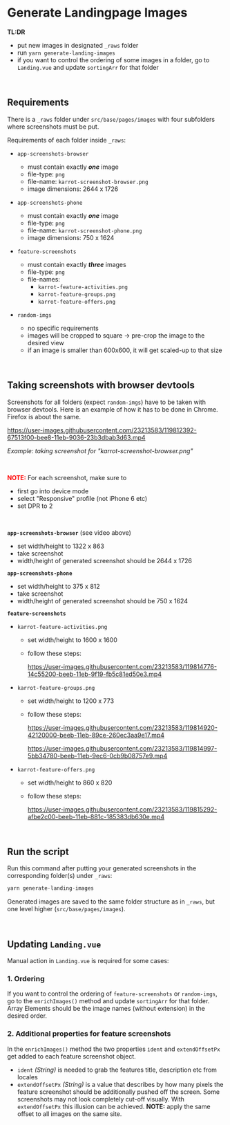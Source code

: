 <!-- View this file with embedded videos on GitHub: -->
<!-- https://github.com/karrot-dev/karrot-frontend/blob/master/src/base/generate-images-readme.md -->

# Generate Landingpage Images

**TL:DR**
- put new images in designated `_raws` folder
- run `yarn generate-landing-images`
- if you want to control the ordering of some images in a folder, go to `Landing.vue` and update `sortingArr` for that folder

<br />

## Requirements

There is a `_raws` folder under `src/base/pages/images` with four subfolders where screenshots must be put.

Requirements of each folder inside `_raws`:

- `app-screenshots-browser`
  - must contain exactly ***one*** image
  - file-type: `png`
  - file-name: `karrot-screenshot-browser.png`
  - image dimensions: 2644 x 1726

- `app-screenshots-phone`
  - must contain exactly ***one*** image
  - file-type: `png`
  - file-name: `karrot-screenshot-phone.png`
  - image dimensions: 750 x 1624

- `feature-screenshots`
  - must contain exactly ***three*** images
  - file-type: `png`
  - file-names:
    - `karrot-feature-activities.png`
    - `karrot-feature-groups.png`
    - `karrot-feature-offers.png`

- `random-imgs`
  - no specific requirements
  - images will be cropped to square -> pre-crop the image to the desired view
  - if an image is smaller than 600x600, it will get scaled-up to that size

<br />

## Taking screenshots with browser devtools

Screenshots for all folders (expect `random-imgs`) have to be taken with browser devtools. Here is an example of how it has to be done in Chrome. Firefox is about the same.

https://user-images.githubusercontent.com/23213583/119812392-67513f00-bee8-11eb-9036-23b3dbab3d63.mp4

<i>Example: taking screenshot for "karrot-screenshot-browser.png"</i>

<br />

<strong style="color: red;">NOTE:</strong> For each screenshot, make sure to
- first go into device mode
- select "Responsive" profile (not iPhone 6 etc)
- set DPR to 2

<br />

**`app-screenshots-browser`** (see video above)
  - set width/height to 1322 x 863
  - take screenshot
  - width/height of generated screenshot should be 2644 x 1726

**`app-screenshots-phone`**
  - set width/height to 375 x 812
  - take screenshot
  - width/height of generated screenshot should be 750 x 1624

**`feature-screenshots`**
- `karrot-feature-activities.png`
  - set width/height to 1600 x 1600
  - follow these steps:

    https://user-images.githubusercontent.com/23213583/119814776-14c55200-beeb-11eb-9f19-fb5c81ed50e3.mp4

- `karrot-feature-groups.png`
  - set width/height to 1200 x 773
  - follow these steps:

    https://user-images.githubusercontent.com/23213583/119814920-42120000-beeb-11eb-89ce-260ec3aa9e17.mp4

    https://user-images.githubusercontent.com/23213583/119814997-5bb34780-beeb-11eb-9ec6-0cb9b08757e9.mp4

- `karrot-feature-offers.png`
  - set width/height to 860 x 820
  - follow these steps:

    https://user-images.githubusercontent.com/23213583/119815292-afbe2c00-beeb-11eb-881c-185383db630e.mp4

<br />

## Run the script

Run this command after putting your generated screenshots in the corresponding folder(s) under `_raws`:
```js
yarn generate-landing-images
```

Generated images are saved to the same folder structure as in `_raws`, but one level higher (`src/base/pages/images`).

<br />

## Updating `Landing.vue`

Manual action in `Landing.vue` is required for some cases:

### 1. Ordering

If you want to control the ordering of `feature-screenshots` or `random-imgs`, go to the `enrichImages()` method and update `sortingArr` for that folder. Array Elements should be the image names (without extension) in the desired order.

### 2. Additional properties for feature screenshots

In the `enrichImages()` method the two properties `ident` and `extendOffsetPx` get added to each feature screenshot object.

- `ident` *(String)* is needed to grab the features title, description etc from locales
- `extendOffsetPx` *(String)* is a value that describes by how many pixels the feature screenshot should be additionally pushed off the screen. Some screenshots may not look completely cut-off visually. With `extendOffsetPx` this illusion can be achieved. **NOTE:** apply the same offset to all images on the same site.
